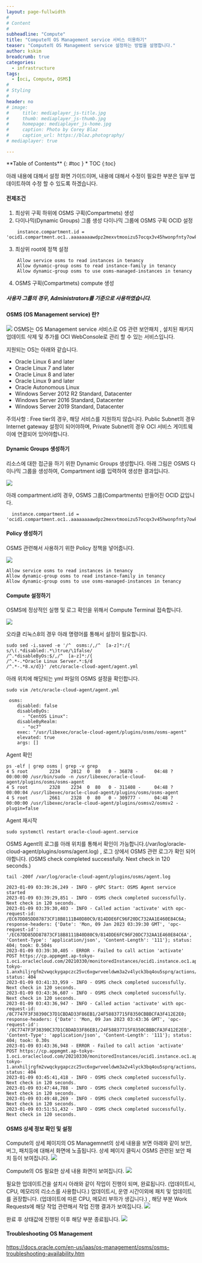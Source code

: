 ```yaml
---
layout: page-fullwidth
#
# Content
#
subheadline: "Compute"
title: "Compute의 OS Management service 서비스 이용하기"
teaser: "Compute의 OS Management service 설정하는 방법을 설명합니다."
author: kskim
breadcrumb: true
categories:
  - infrastructure
tags:
  - [oci, Compute, OSMS]
#
# Styling
#
header: no
# image:
#     title: mediaplayer_js-title.jpg
#     thumb: mediaplayer_js-thumb.jpg
#     homepage: mediaplayer_js-home.jpg
#     caption: Photo by Corey Blaz
#     caption_url: https://blaz.photography/
# mediaplayer: true

---
```


<div class="panel radius" markdown="1">
**Table of Contents**
{: #toc }
*  TOC
{:toc}
</div>

아래 내용에 대해서 설정 화면 가이드이며, 내용에 대해서 수정이 필요한 부분은 일부 업데이트하여 수정 할 수 있도록 하겠습니다.
#### 전제조건
1. 최상위 구획 하위에 OSMS 구획(Compartmets) 생성
2. 다이나믹(Dynamic Groups) 그룹 생성
   다이나믹 그룹에 OSMS 구획 OCID 설정
```text
    instance.compartment.id = 'ocid1.compartment.oc1..aaaaaaaawdpz2mexvtmooizu57ocqx3v45hwonpfnty7owkvkvsil7lriopq'
```
3. 최상위 root에 정책 설정
```text
    Allow service osms to read instances in tenancy
    Allow dynamic-group osms to read instance-family in tenancy
    Allow dynamic-group osms to use osms-managed-instances in tenancy
```
4. OSMS 구획(Compartmets) compute 생성

##### 사용자 그룹의 경우, Administrators를 기준으로 사용하였습니다.

#### OSMS (OS Management service) 란?

![](/assets/img/infrastructure/2023/osms/SCR-20230109-iah.png)
OSMS는 OS Management service 서비스로 OS 관련 보안패치 , 설치된 패키지 업데이트 삭제 및 추가를 OCI WebConsole로 관리 할 수 있는 서비스입니다.

지원되는 OS는 아래와 같습니다.
- Oracle Linux 6 and later
- Oracle Linux 7 and later
- Oracle Linux 8 and later
- Oracle Linux 9 and later
- Oracle Autonomous Linux
- Windows Server 2012 R2 Standard, Datacenter
- Windows Server 2016 Standard, Datacenter
- Windows Server 2019 Standard, Datacenter

주의사항 : Free tier의 경우, 해당 서비스를 지원하지 않습니다. Public Subnet의 경우 Internet gateway 설정이 되어야하며, Private Subnet의 경우 OCI 서비스 게이트웨이에 연결되어 있어야합니다.

#### Dynamic Groups 생성하기
리소스에 대한 접근을 하기 위한 Dynamic Groups 생성합니다.
아래 그림은 OSMS 다이나믹 그룹을 생성하여, Compartment id를 입력하여 생성한 결과입니다. 

![](/assets/img/infrastructure/2023/osms/SCR-20230109-ih7.png)


아래 compartment.id의 경우, OSMS 그룹(Compartments) 만들어진 OCID 값입니다.

```text
  instance.compartment.id = 'ocid1.compartment.oc1..aaaaaaaawdpz2mexvtmooizu57ocqx3v45hwonpfnty7owkvkvsil7lriopq'	
```

#### Policy 생성하기
OSMS 관련해서 사용하기 위한 Policy 정책을 넣어줍니다. 
 

![](/assets/img/infrastructure/2023/osms/SCR-20230109-im0.png)

```text
Allow service osms to read instances in tenancy
Allow dynamic-group osms to read instance-family in tenancy	
Allow dynamic-group osms to use osms-managed-instances in tenancy	
```


#### Compute 설정하기
OSMS에 정상적인 실행 및 로그 확인을 위해서 Compute Terminal 접속합니다.

![](/assets/img/infrastructure/2023/osms/SCR-20230109-iwg.png)


오라클 리눅스8의 경우 아래 명령어를 통해서 설정이 필요합니다.
```shell
sudo sed -i.saved -e '/^  osms:/,/^  [a-z]*:/{
s/\(.*disabled:.*\)true/\1false/
/^.*disableByOs:$/,/^  [a-z]*:/{
/^.*-.*Oracle Linux Server.*:$/d
/^.*-.*8.x/d}}' /etc/oracle-cloud-agent/agent.yml
```

아래 위치에 해당되는 yml 파일의 OSMS 설정을 확인합니다. 
```shell
sudo vim /etc/oracle-cloud-agent/agent.yml

 osms:
    disabled: false
    disableByOs:
      - "CentOS Linux":
    disableByRealm:
      - "oc7"
    exec: "/usr/libexec/oracle-cloud-agent/plugins/osms/osms-agent"
    elevated: true
    args: []
```

Agent 확인
```terminal
ps -elf | grep osms | grep -v grep
4 S root        2234    2012  0  80   0 - 36878 -      04:48 ?        00:00:00 /usr/bin/sudo -n /usr/libexec/oracle-cloud-agent/plugins/osms/osms-agent
4 S root        2328    2234  0  80   0 - 311408 -     04:48 ?        00:00:04 /usr/libexec/oracle-cloud-agent/plugins/osms/osms-agent
4 S root        2661    2328  0  80   0 - 309777 -     04:48 ?        00:00:00 /usr/libexec/oracle-cloud-agent/plugins/osmsv2/osmsv2 -plugin=false
```

Agent 재시작
```terminal
sudo systemctl restart oracle-cloud-agent.service
```

OSMS Agent의 로그를 아래 위치를 통해서 확인이 가능합니다.(/var/log/oracle-cloud-agent/plugins/osms/agent.log) , 로그 상에서 OSMS 관련 로그가 확인 되어야합니다.
(OSMS check completed successfully. Next check in 120 seconds.)
```terminal
tail -200f /var/log/oracle-cloud-agent/plugins/osms/agent.log

2023-01-09 03:39:26,249 - INFO - gRPC Start: OSMS Agent service started
2023-01-09 03:39:29,851 - INFO - OSMS check completed successfully. Next check in 120 seconds.
2023-01-09 03:39:30,403 - INFO - Called action 'activate' with opc-request-id: /EC67DD85DD87873CF18B8111B40D80C9/814DDE6FC96F20DC732AA1E460E84C6A; response-headers: {'Date': 'Mon, 09 Jan 2023 03:39:30 GMT', 'opc-request-id': '/EC67DD85DD87873CF18B8111B40D80C9/814DDE6FC96F20DC732AA1E460E84C6A', 'Content-Type': 'application/json', 'Content-Length': '111'}; status: 404; took: 0.504s
2023-01-09 03:39:30,405 - ERROR - Failed to call action 'activate' POST https://cp.appmgmt.ap-tokyo-1.oci.oraclecloud.com/20210330/monitoredInstances/ocid1.instance.oc1.ap-tokyo-1.anxhiljrgfm2vwqckygapczc25vc6xgwrveeldwm3a2v4lyck3bq4ou5sprq/actions/activateMonitoringPlugin, status: 404
2023-01-09 03:41:33,959 - INFO - OSMS check completed successfully. Next check in 120 seconds.
2023-01-09 03:43:36,607 - INFO - OSMS check completed successfully. Next check in 120 seconds.
2023-01-09 03:43:36,947 - INFO - Called action 'activate' with opc-request-id: /8C7747F3F38390C37D1CBDAD33F86EB1/24F58837715F8350CBBBCFA3F412E2E0; response-headers: {'Date': 'Mon, 09 Jan 2023 03:43:36 GMT', 'opc-request-id': '/8C7747F3F38390C37D1CBDAD33F86EB1/24F58837715F8350CBBBCFA3F412E2E0', 'Content-Type': 'application/json', 'Content-Length': '111'}; status: 404; took: 0.30s
2023-01-09 03:43:36,948 - ERROR - Failed to call action 'activate' POST https://cp.appmgmt.ap-tokyo-1.oci.oraclecloud.com/20210330/monitoredInstances/ocid1.instance.oc1.ap-tokyo-1.anxhiljrgfm2vwqckygapczc25vc6xgwrveeldwm3a2v4lyck3bq4ou5sprq/actions/activateMonitoringPlugin, status: 404
2023-01-09 03:45:41,418 - INFO - OSMS check completed successfully. Next check in 120 seconds.
2023-01-09 03:47:44,788 - INFO - OSMS check completed successfully. Next check in 120 seconds.
2023-01-09 03:49:48,269 - INFO - OSMS check completed successfully. Next check in 120 seconds.
2023-01-09 03:51:51,432 - INFO - OSMS check completed successfully. Next check in 120 seconds.
```



#### OSMS 상세 정보 확인 및 설정

Compute의 상세 페이지의 OS Managemnet의 상세 내용을 보면 아래와 같이 보안, 버그, 패치등에 대해서 화면에 노출됩니다. 
상세 페이지 클릭시 OSMS 관련된 보안 패치 등이 보여집니다.
![](/assets/img/infrastructure/2023/osms/SCR-20230109-ja4.png)

Compute의 OS 필요한 상세 내용 화면이 보여집니다.
![](/assets/img/infrastructure/2023/osms/SCR-20230109-jbw.png)

필요한 업데이트건을 설치시 아래와 같이 작업이 진행이 되며, 완료됩니다. (업데이트시, CPU, 메모리의 리소스를 사용합니다.)
업데이트시, 운영 시간이외에 패치 및 업데이트를 권장합니다. (업데이트에 따른 CPU, 메모리 부하가 생깁니다.) , 해당 부분 Work Requests에 해당 작업 관련해서 작업 진행 결과가 보여집니다.
![](/assets/img/infrastructure/2023/osms/SCR-20230109-l3i.png)

완료 후 상태값에 진행된 이후 해당 부분 종료됩니다. 
![](/assets/img/infrastructure/2023/osms/SCR-20230109-l3p.png)



#### Troubleshooting OS Management
https://docs.oracle.com/en-us/iaas/os-management/osms/osms-troubleshooting-availability.htm



